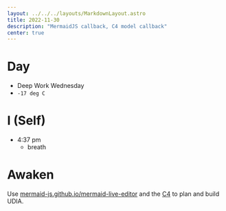 ```yaml
---
layout: ../../../layouts/MarkdownLayout.astro
title: 2022-11-30
description: "MermaidJS callback, C4 model callback"
center: true
---
```


# Day

- Deep Work Wednesday
- `-17 deg C`

# I (Self)
- 4:37 pm
    - breath

# Awaken

Use [mermaid-js.github.io/mermaid-live-editor](https://mermaid-js.github.io/mermaid-live-editor) and the [C4](https://c4model.com/) to plan and build UDIA.
